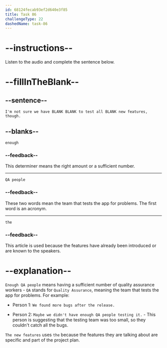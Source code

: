 ```yaml
---
id: 68124fecab93ef2d640e3f85
title: Task 86
challengeType: 22
dashedName: task-86
---
```


<!-- (Audio) Alice: I'm not sure we have enough QA people to test all the new features, though. -->

# --instructions--

Listen to the audio and complete the sentence below.

# --fillInTheBlank--

## --sentence--

`I'm not sure we have BLANK BLANK to test all BLANK new features, though.`

## --blanks--

`enough`

### --feedback--

This determiner means the right amount or a sufficient number.

---

`QA people`

### --feedback--

These two words mean the team that tests the app for problems. The first word is an acronym.

---

`the`

### --feedback--

This article is used because the features have already been introduced or are known to the speakers.

# --explanation--

`Enough QA people` means having a sufficient number of quality assurance workers - `QA` stands for `Quality Assurance`, meaning the team that tests the app for problems. For example:

- Person 1: `We found more bugs after the release.`

- Person 2: `Maybe we didn't have enough QA people testing it.` - This person is suggesting that the testing team was too small, so they couldn't catch all the bugs.

`The new features` uses `the` because the features they are talking about are specific and part of the project plan.
